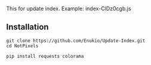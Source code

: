 This for update index. Example: index-ClDz0cgb.js

## Installation
```shell
git clone https://github.com/Enukio/Update-Index.git
cd NotPixels
```
```shell
pip install requests colorama
```
